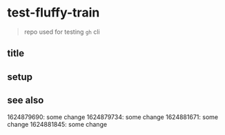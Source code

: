 # test-fluffy-train

> repo used for testing `gh` cli

## title

## setup

## see also
1624879690: some change
1624879734: some change
1624881671: some change
1624881845: some change

